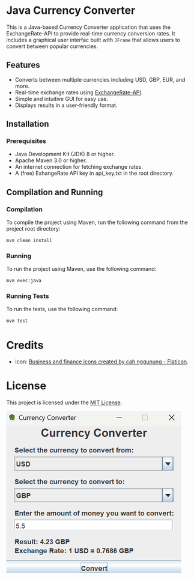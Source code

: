 # Java Currency Converter

This is a Java-based Currency Converter application that uses the ExchangeRate-API to provide real-time currency conversion rates. It includes a graphical user interfac built with `JFrame` that allows users to convert between popular currencies.

## Features
- Converts between multiple currencies including USD, GBP, EUR, and more.
- Real-time exchange rates using [ExchangeRate-API](https://www.exchangerate-api.com/).
- Simple and intuitive GUI for easy use.
- Displays results in a user-friendly format.

## Installation

### Prerequisites
- Java Development Kit (JDK) 8 or higher.
- Apache Maven 3.0 or higher.
- An internet connection for fetching exchange rates.
- A (free) ExhangeRate API key in api_key.txt in the root directory.

## Compilation and Running

### Compilation
To compile the project using Maven, run the following command from the project root directory:

```sh
mvn clean install
```

### Running
To run the project using Maven, use the following command:

```sh
mvn exec:java
```

### Running Tests
To run the tests, use the following command:

```sh
mvn test
```

# Credits
- Icon: [Business and finance icons created by cah nggunung - Flaticon](https://www.flaticon.com/free-icons/business-and-finance).

# License
This project is licensed under the [MIT License](https://opensource.org/license/MIT).

![example picture](example.png)
